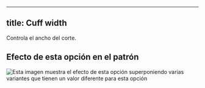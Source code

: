 ***

## title: Cuff width

Controla el ancho del corte.

## Efecto de esta opción en el patrón

![Esta imagen muestra el efecto de esta opción superponiendo varias variantes que tienen un valor diferente para esta opción](cornelius\_cuffwidth\_sample.svg "Efecto de esta opción en el patrón")
